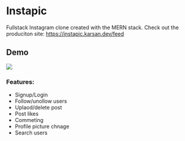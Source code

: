# Instapic
Fullstack Instagram clone created with the MERN stack. 
Check out the produciton site: https://instapic.karsan.dev/feed

## Demo
![](demo.gif)

### Features:
* Signup/Login
* Follow/unollow users
* Uplaod/delete post
* Post likes 
* Commeting 
* Profile picture chnage
* Search users

 
